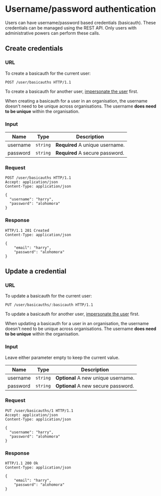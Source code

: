 # Username/password authentication

Users can have username/password based credentials (basicauth). These
credentials can be managed using the REST API. Only users with administrative
powers can perform these calls.


## Create credentials

### URL

To create a basicauth for the current user:

```http
POST /user/basicauths HTTP/1.1
```

To create a basicauth for another user, [impersonate the user](
oauth2.md#impersonation) first.

When creating a basicauth for a user in an organisation, the username doesn't
need to be unique across organisations. The username **does need to be unique**
within the organisation.

### Input

Name     | Type     | Description
---------|----------|------------
username | `string` | **Required** A unique username.
password | `string` | **Required** A secure password.

### Request

```http
POST /user/basicauths HTTP/1.1
Accept: application/json
Content-Type: application/json

{
  "username": "harry",
  "password": "alohomora"
}
```

### Response

```http
HTTP/1.1 201 Created
Content-Type: application/json

{
    "email": "harry",
    "password": "alohomora"
}
```


## Update a credential

### URL

To update a basicauth for the current user:

```http
PUT /user/basicauths/:basicauth HTTP/1.1
```

To update a basicauth for another user, [impersonate the user](
oauth2.md#impersonation) first.

When updating a basicauth for a user in an organisation, the username doesn't
need to be unique across organisations. The username **does need to be unique**
within the organisation.

### Input

Leave either parameter empty to keep the current value.

Name     | Type     | Description
---------|----------|------------
username | `string` | **Optional** A new unique username.
password | `string` | **Optional** A new secure password.

### Request

```http
PUT /user/basicauths/1 HTTP/1.1
Accept: application/json
Content-Type: application/json

{
  "username": "harry",
  "password": "alohomora"
}
```

### Response

```http
HTTP/1.1 200 Ok
Content-Type: application/json

{
    "email": "harry",
    "password": "alohomora"
}
```
